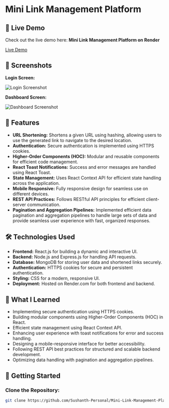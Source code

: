 # Mini Link Management Platform

## 🚀 Live Demo
Check out the live demo here: **Mini Link Management Platform on Render**

[Live Demo](https://minilink-frontend.onrender.com)

## 📸 Screenshots

**Login Screen:**

![Login Screenshot](login_screenshot.png)

**Dashboard Screen:**

![Dashboard Screenshot](dashboard_screenshot.png)

## 🌟 Features

- **URL Shortening:** Shortens a given URL using hashing, allowing users to use the generated link to navigate to the desired location.
- **Authentication:** Secure authentication is implemented using HTTPS cookies.
- **Higher-Order Components (HOC):** Modular and reusable components for efficient code management.
- **React Toast Notifications:** Success and error messages are handled using React Toast.
- **State Management:** Uses React Context API for efficient state handling across the application.
- **Mobile Responsive:** Fully responsive design for seamless use on different devices.
- **REST API Practices:** Follows RESTful API principles for efficient client-server communication.
- **Pagination and Aggregation Pipelines:** Implemented efficient data pagination and aggregation pipelines to handle large sets of data and provide seamless user experience with fast, organized responses.

## 🛠️ Technologies Used

- **Frontend:** React.js for building a dynamic and interactive UI.
- **Backend:** Node.js and Express.js for handling API requests.
- **Database:** MongoDB for storing user data and shortened links securely.
- **Authentication:** HTTPS cookies for secure and persistent authentication.
- **Styling:** CSS for a modern, responsive UI.
- **Deployment:** Hosted on Render.com for both frontend and backend.

## 🧠 What I Learned

- Implementing secure authentication using HTTPS cookies.
- Building modular components using Higher-Order Components (HOC) in React.
- Efficient state management using React Context API.
- Enhancing user experience with toast notifications for error and success handling.
- Designing a mobile-responsive interface for better accessibility.
- Following REST API best practices for structured and scalable backend development.
- Optimizing data handling with pagination and aggregation pipelines.

## 🚀 Getting Started

### Clone the Repository:

```bash
git clone https://github.com/Sushanth-Personal/Mini-Link-Management-Platform.git
